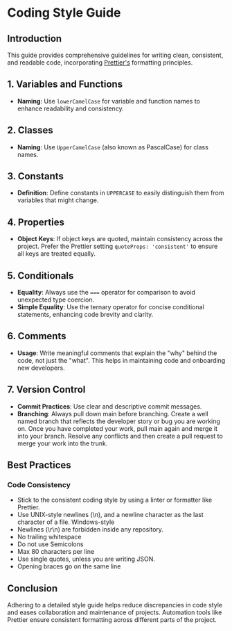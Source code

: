 # Coding Style Guide

## Introduction
This guide provides comprehensive guidelines for writing clean, consistent, and readable code, incorporating [Prettier's](https://prettier.io/) formatting principles.


## 1. Variables and Functions
- **Naming**: Use `lowerCamelCase` for variable and function names to enhance readability and consistency.

## 2. Classes
- **Naming**: Use `UpperCamelCase` (also known as PascalCase) for class names.

## 3. Constants
- **Definition**: Define constants in `UPPERCASE` to easily distinguish them from variables that might change.

## 4. Properties
- **Object Keys**: If object keys are quoted, maintain consistency across the project. Prefer the Prettier setting `quoteProps: 'consistent'` to ensure all keys are treated equally.

## 5. Conditionals
- **Equality**: Always use the `===` operator for comparison to avoid unexpected type coercion.
- **Simple Equality**: Use the ternary operator for concise conditional statements, enhancing code brevity and clarity.

## 6. Comments
- **Usage**: Write meaningful comments that explain the "why" behind the code, not just the "what". This helps in maintaining code and onboarding new developers.

## 7. Version Control
- **Commit Practices**: Use clear and descriptive commit messages.
- **Branching**: Always pull down main before branching. Create a well named branch that reflects the developer story or bug you are working on. Once you have completed your work, pull main again and merge it into your branch. Resolve any conflicts and then create a pull request to merge your work into the trunk.

## Best Practices

### Code Consistency
- Stick to the consistent coding style by using a linter or formatter like Prettier.
- Use UNIX-style newlines (\n), and a newline character as the last character of a file. Windows-style
- Newlines (\r\n) are forbidden inside any repository.
- No trailing whitespace
- Do not use Semicolons
- Max 80 characters per line
- Use single quotes, unless you are writing JSON.
- Opening braces go on the same line

## Conclusion
Adhering to a detailed style guide helps reduce discrepancies in code style and eases collaboration and maintenance of projects. Automation tools like Prettier ensure consistent formatting across different parts of the project.